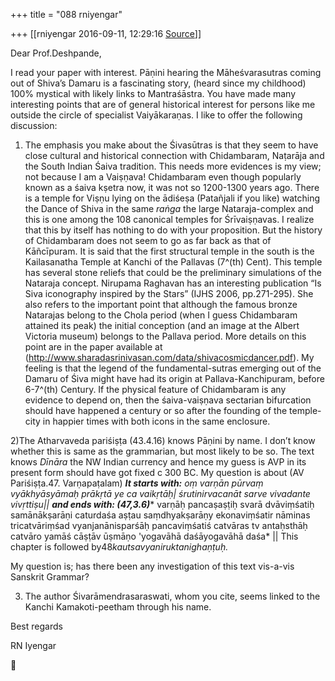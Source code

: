 +++
title = "088 rniyengar"

+++
[[rniyengar	2016-09-11, 12:29:16 [Source](https://groups.google.com/g/bvparishat/c/NPcHTRNM0Hk)]]



Dear Prof.Deshpande,

I read your paper with interest. Pāṇini hearing the Māheśvarasutras coming out of Shiva’s Damaru is a fascinating story, (heard since my childhood) 100% mystical with likely links to Mantraśāstra. You have made many interesting points that are of general historical interest for persons like me outside the circle of specialist Vaiyākaraṇas. I like to offer the following discussion:

1) The emphasis you make about the Śivasūtras is that they seem to have close cultural and historical connection with Chidambaram, Naṭarāja and the South Indian Śaiva tradition. This needs more evidences is my view; not because I am a Vaiṣṇava! Chidambaram even though popularly known as a śaiva kṣetra now, it was not so 1200-1300 years ago. There is a temple for Viṣṇu lying on the ādiśeṣa (Patañjali if you like) watching the Dance of Shiva in the same *raṅga* the large Nataraja-complex and this is one among the 108 canonical temples for Śrīvaiṣṇavas. I realize that this by itself has nothing to do with your proposition. But the history of Chidambaram does not seem to go as far back as that of Kāñcīpuram. It is said that the first structural temple in the south is the Kailasanatha Temple at Kanchi of the Pallavas (7^(th) Cent). This temple has several stone reliefs that could be the preliminary simulations of the Nataraja concept. Nirupama Raghavan has an interesting publication “Is Siva iconography inspired by the Stars” (IJHS 2006, pp.271-295). She also refers to the important point that although the famous bronze Natarajas belong to the Chola period (when I guess Chidambaram attained its peak) the initial conception (and an image at the Albert Victoria museum) belongs to the Pallava period. More details on this point are in the paper available at (<http://www.sharadasrinivasan.com/data/shivacosmicdancer.pdf>). My feeling is that the legend of the fundamental-sutras emerging out of the Damaru of Śiva might have had its origin at Pallava-Kanchipuram, before 6-7^(th) Century. If the physical feature of Chidambaram is any evidence to depend on, then the śaiva-vaiṣṇava sectarian bifurcation should have happened a century or so after the founding of the temple-city in happier times with both icons in the same enclosure.

  

2)The Atharvaveda pariśiṣṭa (43.4.16) knows Pāṇini by name. I don’t know whether this is same as the grammarian, but most likely to be so. The text knows *Dīnāra* the NW Indian currency and hence my guess is AVP in its present form should have got fixed c 300 BC. My question is about (AV Pariśiṣṭa.47. Varṇapaṭalam) ***It starts with:*** *oṃ varṇān pūrvaṃ vyākhyāsyāmaḥ prākṛtā ye ca vaikṛtāḥ\| śrutinirvacanāt sarve vivadante vivṛttiṣu\|\| **and ends with: (47,3.6)**** varṇāḥ pancaṣaṣṭiḥ svarā dvāviṃśatiḥ samānākṣarāṇi caturdaśa aṣṭau saṃdhyakṣarāṇy ekonaviṃśatir nāminas tricatvāriṃśad vyanjanānisparśāḥ pancaviṃśatiś catvāras tv antaḥsthāḥ catvāro yamāś cāṣṭāv ūṣmāṇo 'yogavāhā daśāyogavāhā daśa* \|\| This chapter is followed by48*kautsavyaniruktanighaṇṭuḥ.*

My question is; has there been any investigation of this text vis-a-vis Sanskrit Grammar?

  

3) The author Śivarāmendrasaraswati, whom you cite, seems linked to the Kanchi Kamakoti-peetham through his name.

Best regards

RN Iyengar



